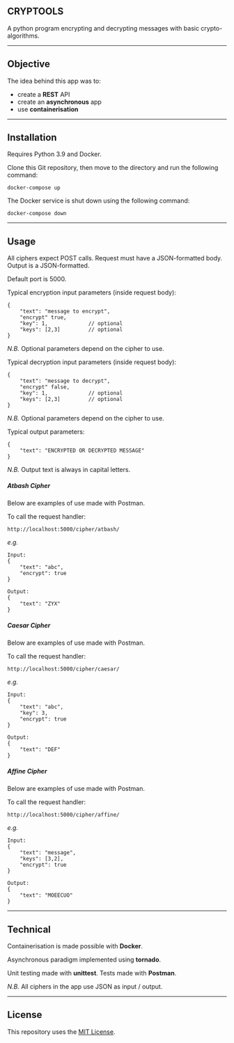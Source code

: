 CRYPTOOLS
---------

A python program encrypting and decrypting messages with basic crypto-algorithms.

_______________

## Objective

The idea behind this app was to:

- create a **REST** API
- create an **asynchronous** app
- use **containerisation**

_______________

## Installation

Requires Python 3.9 and Docker.

Clone this Git repository, then move to the directory and run the following command:
  
    docker-compose up

The Docker service is shut down using the following command:

    docker-compose down

_______________

## Usage

All ciphers expect POST calls.
Request must have a JSON-formatted body. 
Output is a JSON-formatted.

Default port is 5000.

Typical encryption input parameters (inside request body):

    {
        "text": "message to encrypt",
        "encrypt" true,
        "key": 1,             // optional
        "keys": [2,3]         // optional
    }

_N.B._ Optional parameters depend on the cipher to use.

Typical decryption input parameters (inside request body):

    {
        "text": "message to decrypt",
        "encrypt" false,
        "key": 1,             // optional
        "keys": [2,3]         // optional
    }

_N.B._ Optional parameters depend on the cipher to use.

Typical output parameters:

    {
        "text": "ENCRYPTED OR DECRYPTED MESSAGE"
    }

_N.B._ Output text is always in capital letters.

##### Atbash Cipher

Below are examples of use made with Postman.

To call the request handler:
  
    http://localhost:5000/cipher/atbash/

_e.g._

    Input:
    {
        "text": "abc",
        "encrypt": true
    }

    Output: 
    {
        "text": "ZYX"
    }

##### Caesar Cipher

Below are examples of use made with Postman.

To call the request handler:
  
    http://localhost:5000/cipher/caesar/

_e.g._

    Input:
    {
        "text": "abc",
        "key": 3,
        "encrypt": true
    }

    Output: 
    {
        "text": "DEF"
    }

##### Affine Cipher

Below are examples of use made with Postman.

To call the request handler:
  
    http://localhost:5000/cipher/affine/

_e.g._

    Input:
    {
        "text": "message",
        "keys": [3,2],
        "encrypt": true
    }

    Output: 
    {
        "text": "MOEECUO"
    }
_______________

## Technical

Containerisation is made possible with **Docker**.

Asynchronous paradigm implemented using **tornado**.

Unit testing made with **unittest**. Tests made with **Postman**.

_N.B._ All ciphers in the app use JSON as input / output.

_______________


## License

This repository uses the [MIT License](/LICENSE).
